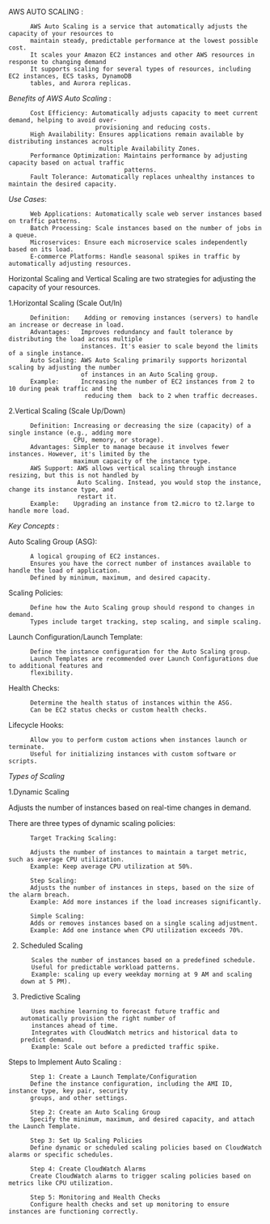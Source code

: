 AWS AUTO SCALING :

          AWS Auto Scaling is a service that automatically adjusts the capacity of your resources to 
          maintain steady, predictable performance at the lowest possible cost. 
          It scales your Amazon EC2 instances and other AWS resources in response to changing demand
          It supports scaling for several types of resources, including EC2 instances, ECS tasks, DynamoDB 
          tables, and Aurora replicas.

*Benefits of AWS Auto Scaling* :

          Cost Efficiency: Automatically adjusts capacity to meet current demand, helping to avoid over- 
                            provisioning and reducing costs.
          High Availability: Ensures applications remain available by distributing instances across 
                             multiple Availability Zones.
          Performance Optimization: Maintains performance by adjusting capacity based on actual traffic 
                                    patterns.
          Fault Tolerance: Automatically replaces unhealthy instances to maintain the desired capacity.

*Use Cases*:

          Web Applications: Automatically scale web server instances based on traffic patterns.
          Batch Processing: Scale instances based on the number of jobs in a queue.
          Microservices: Ensure each microservice scales independently based on its load.
          E-commerce Platforms: Handle seasonal spikes in traffic by automatically adjusting resources.

Horizontal Scaling and Vertical Scaling are two strategies for adjusting the capacity of your resources.

1.Horizontal Scaling (Scale Out/In)

          Definition:    Adding or removing instances (servers) to handle an increase or decrease in load.
          Advantages:   Improves redundancy and fault tolerance by distributing the load across multiple 
                        instances. It's easier to scale beyond the limits of a single instance.
          Auto Scaling: AWS Auto Scaling primarily supports horizontal scaling by adjusting the number 
                        of instances in an Auto Scaling group.
          Example:      Increasing the number of EC2 instances from 2 to 10 during peak traffic and the 
                         reducing them  back to 2 when traffic decreases.

2.Vertical Scaling (Scale Up/Down)

          Definition: Increasing or decreasing the size (capacity) of a single instance (e.g., adding more 
                      CPU, memory, or storage).
          Advantages: Simpler to manage because it involves fewer instances. However, it's limited by the 
                      maximum capacity of the instance type.
          AWS Support: AWS allows vertical scaling through instance resizing, but this is not handled by 
                       Auto Scaling. Instead, you would stop the instance, change its instance type, and 
                       restart it.
          Example:    Upgrading an instance from t2.micro to t2.large to handle more load.


*Key Concepts* :

Auto Scaling Group (ASG):

          A logical grouping of EC2 instances.
          Ensures you have the correct number of instances available to handle the load of application.
          Defined by minimum, maximum, and desired capacity.

Scaling Policies:

          Define how the Auto Scaling group should respond to changes in demand.
          Types include target tracking, step scaling, and simple scaling.

Launch Configuration/Launch Template:

          Define the instance configuration for the Auto Scaling group.
          Launch Templates are recommended over Launch Configurations due to additional features and 
          flexibility.

Health Checks:

          Determine the health status of instances within the ASG.
          Can be EC2 status checks or custom health checks.

Lifecycle Hooks:

          Allow you to perform custom actions when instances launch or terminate.
          Useful for initializing instances with custom software or scripts.



*Types of Scaling*

1.Dynamic Scaling

Adjusts the number of instances based on real-time changes in demand.

There are three types of dynamic scaling policies:

          Target Tracking Scaling:
          
          Adjusts the number of instances to maintain a target metric, such as average CPU utilization.
          Example: Keep average CPU utilization at 50%.
          
          Step Scaling:
          Adjusts the number of instances in steps, based on the size of the alarm breach.
          Example: Add more instances if the load increases significantly.
          
          Simple Scaling:
          Adds or removes instances based on a single scaling adjustment.
          Example: Add one instance when CPU utilization exceeds 70%.

2. Scheduled Scaling
   
          Scales the number of instances based on a predefined schedule.
          Useful for predictable workload patterns.
          Example: scaling up every weekday morning at 9 AM and scaling down at 5 PM).

4. Predictive Scaling
   
          Uses machine learning to forecast future traffic and automatically provision the right number of 
          instances ahead of time.
          Integrates with CloudWatch metrics and historical data to predict demand.
          Example: Scale out before a predicted traffic spike.
          

Steps to Implement Auto Scaling :

          Step 1: Create a Launch Template/Configuration
          Define the instance configuration, including the AMI ID, instance type, key pair, security 
          groups, and other settings.
          
          Step 2: Create an Auto Scaling Group
          Specify the minimum, maximum, and desired capacity, and attach the Launch Template.
          
          Step 3: Set Up Scaling Policies
          Define dynamic or scheduled scaling policies based on CloudWatch alarms or specific schedules.
          
          Step 4: Create CloudWatch Alarms
          Create CloudWatch alarms to trigger scaling policies based on metrics like CPU utilization.
          
          Step 5: Monitoring and Health Checks
          Configure health checks and set up monitoring to ensure instances are functioning correctly.
